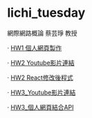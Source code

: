 # lichi_tuesday

網際網路概論 蔡芸琤 教授

· [HW1 個人網頁製作](https://41371122h-lichi.github.io/lichi_tuesday/index.html)

· [HW2 Youtube影片連結](https://youtu.be/OOdZhNq-Kck)

· [HW2 React修改後程式](https://github.com/41371122h-lichi/lichi_tuesday/blob/main/AItest.tsx)

· [HW3_Youtube影片連結](#)

· [HW3_個人網頁結合API](https://github.com/41371122h-lichi/tuesday_web2/tree/main/web_2)
